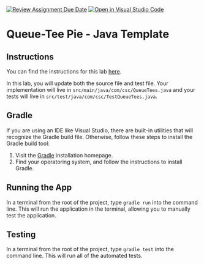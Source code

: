 [![Review Assignment Due Date](https://classroom.github.com/assets/deadline-readme-button-22041afd0340ce965d47ae6ef1cefeee28c7c493a6346c4f15d667ab976d596c.svg)](https://classroom.github.com/a/k-MOsbHr)
[![Open in Visual Studio Code](https://classroom.github.com/assets/open-in-vscode-2e0aaae1b6195c2367325f4f02e2d04e9abb55f0b24a779b69b11b9e10269abc.svg)](https://classroom.github.com/online_ide?assignment_repo_id=17274557&assignment_repo_type=AssignmentRepo)
# Queue-Tee Pie - Java Template

## Instructions

You can find the instructions for this lab [here](https://cyrusvandrevala.com/teaching/csc/214/labs/queue-tee-pie.html).

In this lab, you will update both the source file and test file. Your implementation will live in `src/main/java/com/csc/QueueTees.java` and your tests will live in `src/test/java/com/csc/TestQueueTees.java`.

## Gradle

If you are using an IDE like Visual Studio, there are built-in utilities that will recognize the Gradle build file. Otherwise, follow these steps to install the Gradle build tool:

1. Visit the [Gradle](https://gradle.org/install/) installation homepage.
2. Find your operatoring system, and follow the instructions to install Gradle.

## Running the App

In a terminal from the root of the project, type `gradle run` into the command line. This will run the application in the terminal, allowing you to manually test the application.

## Testing

In a terminal from the root of the project, type `gradle test` into the command line. This will run all of the automated tests.
